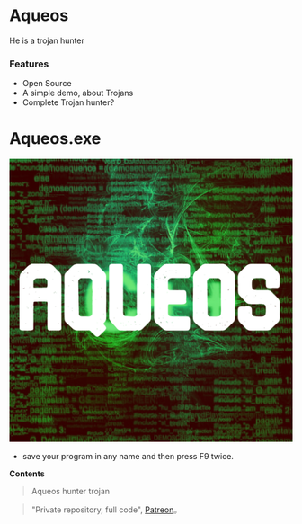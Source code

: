 # Aqueos
He is a trojan hunter
### Features

- Open Source
- A simple demo, about Trojans
- Complete Trojan hunter?

# Aqueos.exe

![](https://raw.githubusercontent.com/Albert-Calce/Aqueos/main/Aqueos.png)
- save your program in any name and then press F9 twice.

**Contents**

> Aqueos hunter trojan
                    
> "Private repository, full code", [Patreon](chrome://newtab)。

